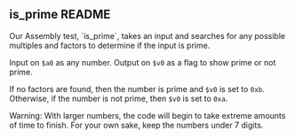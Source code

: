 <h2>is_prime README</h2>
Our Assembly test, `is_prime`, takes an input and searches for any possible multiples and factors to determine if the input is prime.

Input on `$a0` as any number. 
Output on `$v0` as a flag to show prime or not prime.

If no factors are found, then the number is prime and `$v0` is set to `0xb`. Otherwise, if the number is not prime, then `$v0` is set to `0xa`.

Warning: With larger numbers, the code will begin to take extreme amounts of time to finish. For your own sake, keep the numbers under 7 digits. 

